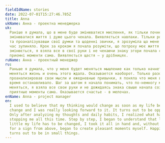 ```yaml
---
fieldIdName: stories
date: 2022-07-01T15:27:46.785Z
title: Anna
ukName: Анна - проектна менеджерка
uk:
  Раніше я думала, що в мене буде змінюватися мислення, як тільки почнеться
  змінюватися життя і дуже цього чекала. Виявляється навпаки. Тільки розібравши
  та проаналізувавши свої думки та щоденні звички, я зрозуміла що мене весь цей
  час зупиняло. Крок за кроком я почала розуміти, що потроху моє життя
  змінюється, я взяла все в свої руки і не чекаючи знаку згори почала створювати
  приємні моменти сама. Виявляється щастя – у дрібницях.
ruName: Анна - проектный менеджер
ru:
  Раньше я думала, что у меня будет меняться мышление как только начнется
  меняться жизнь и очень этого ждала. Оказывается наоборот. Только разобрав и
  проанализировав свои мысли и ежедневные привычки, я поняла что меня всё это
  время останавливало. Шаг за шагом я начала понимать, что по-немногу моя жизнь
  меняться, я взяла все свои руки и не дожидаясь знака свыше начала создавать
  приятные моменты сама. Оказывается счастье - в мелочах.
enName: Anna - project manager
en:
  I used to believe that my thinking would change as soon as my life began to
  change and I was really looking forward to it. It turns out to be opposite.
  Only after analyzing my thoughts and daily habits, I realized what had been
  stopping me all this time. Step by step, I began to understand that little by
  little my life has to be changed, I took it all in hand and, without waiting
  for a sign from above, began to create pleasant moments myself. Happiness
  turns out to be in small things.
---
```

